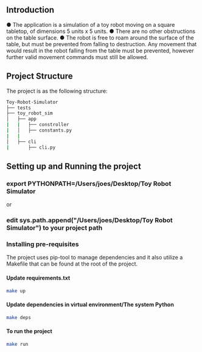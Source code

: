 ## Introduction

● The application is a simulation of a toy robot moving on a square tabletop, of
dimensions 5 units x 5 units.
● There are no other obstructions on the table surface.
● The robot is free to roam around the surface of the table, but must be prevented from
falling to destruction. Any movement that would result in the robot falling from the
table must be prevented, however further valid movement commands must still be
allowed.


## Project Structure
The project is as the following structure:

```bash
Toy-Robot-Simulator
├── tests
├── toy_robot_sim
│   ├── app
|   |   ├── constroller
|   │   ├── constants.py
|   |
│   ├── cli
|       ├── cli.py

```

## Setting up and Running the project

### export PYTHONPATH=/Users/joes/Desktop/Toy Robot Simulator
or
### edit sys.path.append("/Users/joes/Desktop/Toy Robot Simulator") to your project path

### Installing pre-requisites
The project uses pip-tool to manage dependencies and it also utilize a Makefile that can be found at the root of the project.

#### Update requirements.txt
```bash
make up
```

#### Update dependencies in virtual environment/The system Python
```bash
make deps
```

#### To run the project
```bash
make run
```